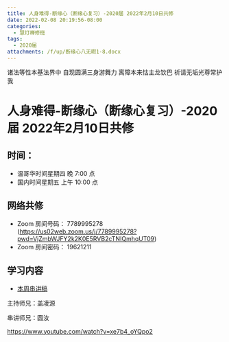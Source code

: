 ```yaml
---
title: 人身难得-断缘心（断缘心复习）-2020届 2022年2月10日共修
date: 2022-02-08 20:19:56-08:00
categories:
  - 慧灯禅修班
tags:
  - 2020届
attachments: /f/up/断缘心八无暇1-8.docx
---
```

诸法等性本基法界中 自现圆满三身游舞力 
离障本来怙主龙钦巴 祈请无垢光尊常护我

# 人身难得-断缘心（断缘心复习）-2020届 2022年2月10日共修

## 时间：

* 温哥华时间星期四 晚 7:00 点
* 国内时间星期五 上午 10:00 点

## 网络共修

* Zoom 房间号码： 7789995278 (<https://us02web.zoom.us/j/7789995278?pwd=VjZmbWJFY2k2K0E5RVB2cTNIQmhqUT09>)
* Zoom 房间密码： 19621211

## 学习内容

* [本周串讲稿](http://huidengchanxiu.net/hdv/f/up/断缘心八无暇1-8.docx)

主持师兄：盖凌源

串讲师兄：圆汝

<https://www.youtube.com/watch?v=xe7b4_oYQpo2>